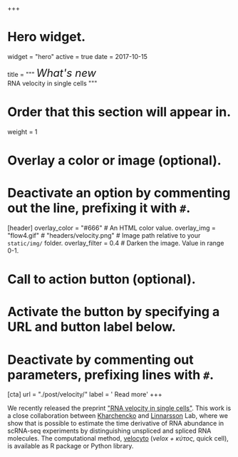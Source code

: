 +++
# Hero widget.
widget = "hero"
active = true
date = 2017-10-15

title = """
<font size="5" style="bold"><i>What's new</i></font> <br>
RNA velocity in single cells
"""

# Order that this section will appear in.
weight = 1

# Overlay a color or image (optional).
#   Deactivate an option by commenting out the line, prefixing it with `#`.
[header]
  overlay_color = "#666"  # An HTML color value.
  overlay_img = "flow4.gif" # "headers/velocity.png"  # Image path relative to your `static/img/` folder.
  overlay_filter = 0.4  # Darken the image. Value in range 0-1.

# Call to action button (optional).
#   Activate the button by specifying a URL and button label below.
#   Deactivate by commenting out parameters, prefixing lines with `#`.
[cta]
  url = "./post/velocity/"
  label = '<i class="fa fa-arrow-circle-right"></i> Read more'
+++

We recently released the preprint ["RNA velocity in single cells"](https://www.biorxiv.org/content/early/2017/10/19/206052). This work is a close collaboration between [Kharchencko](http://pklab.med.harvard.edu/) and [Linnarsson](linnarssonlab.org) Lab, where we show that is possible to estimate the time derivative of RNA abundance in scRNA-seq experiments by distinguishing unspliced and spliced RNA molecules. The computational method, [velocyto](http://velocyto.org/) (*velox + κύτος*, quick cell), is available as R package or Python library.
